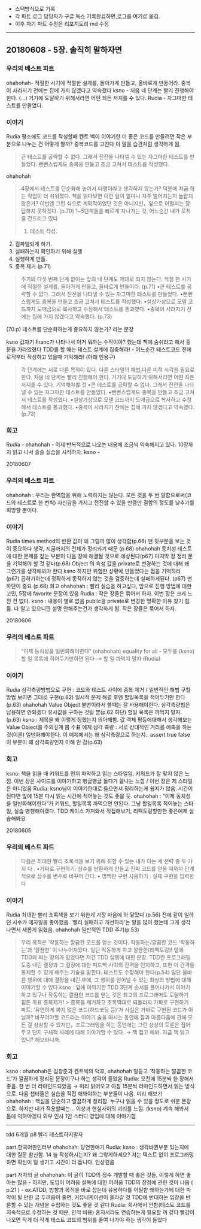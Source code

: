 * 스택방식으로 기록
* 각 파트 로그 담당자가 구글 독스 기록완료하면,로그를 여기로 옮김. 
* 이후 자기 파트 수정은 리포지토리 md 수정

------------------------------------
## 20180608 - 5장. 솔직히 말하자면
### 우리의 베스트 파트
ohahohah-  적절한 시기에 적절한 설계를, 돌아가게 만들고, 올바르게 만들어라. 
중복이 사라지기 전에는 집에 가지 않겠다고 약속했다
ksno - 처음 네 단계는 빨리 진행해야 한다. (...) 거기에 도달하기 위해서라면 어떤 죄든 저지를 수 있다. 
Rudia - 자그마한 테스트를 만들었다. 

### 이야기
Rudia
평소에도 코드를 작성할때 켄트 벡이 이야기한 더 좋은 코드를 만들려면 작은 부분으로 나누는 건 어떻게 할까? 중복코드를 고친다 이 말을 습관처럼 생각하게 됨.
> 큰 테스트를 공략할 수 없다. 그래서 진전을 나타낼 수 있는 자그마한 테스트를 만들었다. 
> 뻔뻔스럽게도 중복을 만들고 조금 고쳐서 테스트를 작성했다. 

ohahohah 
> 4장에서 테스트를 단순화해 놓아서 다행이라고 생각하지 않는가? 덕분에 지금 하는 작업이 더 쉬워졌다. 책을 읽다보면 이런 일이 얼마나 자주 벌어지는지 놀랍지 않은가? 이번엔 그런 식으로 계획적이었던 것은 아니지만，앞으로 어떨지는 장담하지 못하겠다. (p.70)
1~5단계들을 빠르게 지나가는 것, 어느순간 내가 로직을 건드리고 있다
> 1. 테스트 작성.
2. 컴파일되게 하기.
3. 실패하는지 확인하기 위해 실행 
4. 실행하게 만듦.
5. 중복 제거
(p.71)
> 주기의 다섯 번째 단계 없이는 앞의 네 단계도 제대로 되지 않는다. 적절
한 시기에 적절한 설계를, 돌아가게 만들고, 올바르게 만들어라. (p.71)
> •큰 테스트를 공략할 수 없다. 그래서 진전을 나타낼 수 있는 자그마한
테스트를 만들었다.
•뻔뻔스럽게도 중복을 만들고 조금 고쳐서 테스트를 작성했다.
•설상가상으로 모델 코드까지 도매금으로 복사하고 수정해서 테스트를 통과했다.
•중복이 사라지기 전에는 집에 가지 않겠다고 약속했다.
(p.73)

(70.p) 테스트를 단순화하는게 중요하지 않는가? 라는 문장

ksno 
갑자기 Franc가 나타나서 이거 뭐하는 수작이야? 했는데 책에 숨쉬라고 해서 흥분을 가라앉혔다
TDD를 할 때는 테스트 설계에 집중해라! - 어느순간 테스트코드 전에 로직부터 작성하고 있을때 기억해라! (아래 인용구)
> 각 단계에는 서로 다른 목적이 있다. 다른 스타일의 해법,다른 미적 시각을 필요로 한다.
> 처음 네 단계는 빨리 진행해야 한다. 
> 거기에 도달하기 위해서라면 어떤 죄든 저지를 수 있다. 
기억해야할 것
> •큰 테스트를 공략할 수 없다. 그래서 진전을 나타낼 수 있는 자그마한
테스트를 만들었다.
•뻔뻔스럽게도 중복을 만들고 조금 고쳐서 테스트를 작성했다.
•설상가상으로 모델 코드까지 도매금으로 복사하고 수정해서 테스트를 통과했다.
•중복이 사라지기 전에는 집에 가지 않겠다고 약속했다.
(p.73)

### 회고
Rudia - 
ohahohah - 이제 반복적으로 나오는 내용에 조금씩 익숙해지고 있다. 10장까지 읽고 나서 슬슬 실습을 시작하자. 
ksno -

20180607 
### 우리의 베스트 파트
ohahohah : 우리는 완벽함을 위해 노력하지는 않는다. 모든 것을 두 번 말함으로써(코드와 테스트로 한 번씩) 자신감을 가지고 전진할 수 있을 만큼만 결함의 정도를 낮추기를 희망할 뿐이다.

### 이야기
Rudia
times method의 반환 값이 왜 그럴까 많이 생각함(p.66)
맨 뒷부분을 보는 것이 중요하다 생각, 지금까지의 전체가 정리되기 때문 (p.68)
ohahohah 
동치성 테스트에 대한 문제를 짚는 부분이 다음 장에 해결될 것으로 예상된다(p67)
마지막 장 정리 문을 기억해야 할 것 같다(p.68)
Object 의 속성 값을 private로 변경하는 것에 대해 왜 그런가를 생각해봐야 한다
ksno 
하지만 위험한 상황에 만들었다는 점을 기억하라 (p67)
곱하기하는데 정확하게 동작하지 않는 것을 검증하는데 실패하게된다. (p67)
맨 하단이 중요 (p.68)
회고
ohahohah : 빨리 실습을 하고싶다, 앞으로 진행 방법에 대한 고민, 5장에 favorite 문장이 있음
Rudia : 작은 장들은 묶어서 하자. 이번 장은 크게 느낀 건 없다.
ksno : 내용이 별로 없음 public을 private로 변경한 명확한 이유 찾기 힘듦. 다 알고 있으니깐 설명 안해주는건가 생각하게 됨. 작은 장들은 묶어서 하자.

20180606
### 우리의 베스트 파트
>  “이제 동치성을 일반화해야한다”  (ohahohah)
> equality for all - 모두를 (ksno) 
> 할 일 목록에 적어두기만하면 된다 -> 할 일 까먹지 말자 (Rudia) 

### 이야기
Rudia
삼각측량방법으로 구현 : 코드와 테스트 사이에 중복 제거 / 일반적인 해법 구할 방법 보이면 그대로 구현(p.62)
일시적 문제 해결 후엔 할일목록을 적어두기만 한다(p.63)
ohahohah 
Value Object 불변이라서 쓸때는 잘 사용해야한다.
삼각측량법은 남용하면 안되겠다 유사값을 구하는 것일 뿐(p.62 하단)
할일 목록은 까먹지 말자.(p.63)
ksno : 
제목을 왜 이렇게 정했는지 의아해함.
값 객체 평등에대해서 생각해보는 Value Object를 주의깊게 봄
수표 예제 
삼각 측량 : 서로 상대적인 거리를 예측을 하는것(이론)
일반화해야한다.
이 예제에서는 왜 삼각측량으로 하는지..
assert true false 이 부분이 왜 삼각측량인지 이해 안 감(p.63)
### 회고
ksno: 책을 읽을 때 키워드를 먼저 파악하고 읽는 스타일임. 키워드가 잘 맞지 않은 느낌. 이번 장은 사이드를 이야기하고 뱅글뱅글 돌다가 끝나는 느낌 / 이번 장은 제 스타일은 아니었음
Rudia: ksno님이 이야기한대로 들으면서 정리하는게 쉽지가 않음. 시간이 된다면 앞에 15분 다시 읽는 시간에 적어놓는 것도 좋을 듯.
ohahohah : “이제 동치성을 일반화해야한다”가 키워드, 할일목록 까먹으면 안된다. 그냥 할일목록 적어놓는 스타일, 실습 병행해야겠다. TDD 케이스 가져와서 직접해보기, 리펙토링할만한 좋은예제 실습해봐요

20180605 
### 우리의 베스트 파트
>다음은 최대한 빨리 초록색을 보기 위해 취할 수 있는 내가 아는 세 전략 중 두 가 지 다 .
•가짜로 구현하기: 상수를 반환하게 만들고 진짜 코드를 얻을 때까지 단계적으로 상수를 변수로 바꾸어 간다.
• 명백한 구현 사용하기 : 실제 구현을 입력한다

### 이야기

Rudia
최대한 빨리 초록색을 보기 위한게 가장 마음에 와 닿았다 (p.56)
전에 같이 일하던 사수가 애자일을 좋아했음. ‘빨리 실패하고 개선하라’는 말을 많이 했는데 그게 생각나면서 새롭게 읽혔음.
ohahohah 
일반적인 TDD 주기(p.53) 
> 우리 목적은 ‘작동하는 깔끔한 코드를 얻는 것이다. 
> 작동하는/깔끔한 코드 
‘작동하는’과 ‘깔끔한’ 이 나누어져있다. 일단 작동하게 하고 깔끔한(리팩토링)!
앞에 TDD의 쩌는 정의가 있었다면 저건 TDD 실행에 대한 문장. 
> TDD란 프로그래밍 도중 내린 결정과 그 결정에 대한 피드백 사이의 간격을 인지하고, 또한 이 간격을 통제할 수 있게 해주는 기술을 말한다.
테스트도 수정해야 한다(p.54)
 일단 올바른 행위에 대해 결정을  내린 후에, 그 행위를 얻어낼 수 있는 최상의 방법에 대해 이야기할 수 있다
ksno : 
앞에 이야기한 TDD 3단계 순서를 풀어나가서 이야기하고 있구나
> 작동하는 깔끔한 코드를 얻는 것은 최고의 프로그래머도 도달하기 힘든 목표
중복제거! >  중복을 제거하고 초록막대로 되돌리자
가짜로 구현하기 파트:  ‘유연하게 짜지 않은 코드(하드코딩 등)’가 사실은 가짜로 구현된 코드가 아닐까? 바꾸어야할 코드라는 이야기
> 술을 마시는 동안에 참과 아름다움에 관해 모 든 걸 상상할 수 있지만，프로그래밍을 하는 동안에는 그런 상상의 토론은 접어두고 단지 구체적 사례에 대해 이야기할 수 있다.
→ 책 접고 해봐. 지금 책 읽고 있니? 해보라니까.

### 회고
ksno : ohahohah은 김창준과 켄트벡의 덕후, ohahohah 말듣고 ‘작동하는 깔끔한 코드’가 깔끔하게 정리된 문장이구나 하는 생각이 들었음
Rudia: 오전에 15분씩 한 장해서 좋음. 한 번 더 리마인드되었음
→ 미리 읽어오고 아침 15분씩 리마인드하면서 읽는 방식으로. 다음 챕터들은 실습을 직접 해봐야하는 부분들이 나옴. 미리 해보기  
ohahohah : 핵심을 단순하고 깔끔하게 정리함. 누구나 읽을 수 있을 정도로 쉬운 문장으로. 하지만 내가 적용할때는... 이상과 현실사이의 괴리를 느낌. (ksno) 계속 해봐서 몸에 익혀야겠다
외부 인사 1인 스터디 영입에 대해 이야기함


---------------
tdd 6개월
p8 빨리 테스트하지말자

part.한국어판인터뷰
ohahohah: 당연한얘기
Rudia: 
ksno : 
생각바뀐부분 있는지에 대한 질문 참신함. 
14 늘 작성하시는지? 왜 그렇게하세요? 저는 텍스트 없이 프로그래밍하면 확신이 덜 생기고 시간이 더 듭니다. 인상깊음

part.저자의 글
ohahohah: 이 글이 TDD의 정수
개발할 때 좋은 것들, 이렇게 하면 좋아는 많음 - 하지만, 도입이 어려움 설득에 대한 어려움
TDD의 장점에 관한 것이 나옴 ( p.21 ) - ex.ATDD, 방향과 목적을 바로 잡는데 유용하다를 어필함
왜하는가에 대한 파악이 될 만한 글
두려움이 줄면, 커뮤니케이션이 올라갈 것 
TDD에 반대하는 입장을 반론할 수 있는 개념을 수립하는 것도 좋을 것 같다
Rudia: 회사에서 안함(테스트 코드를 지속적으로 수정하는 것 때문, 인적 비용)
혼자서라도 연습하는게 필요할 꺼 같다
빨강이 나오면 작게 더 작게 테스트 코드의 범위를 줄여 나가야 하는 생각이 들었다
